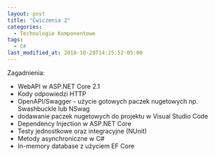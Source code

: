 ```yaml
---
layout: post
title: "Ćwiczenia 2"
categories:
  - Technologie Komponentowe
tags:
  - C#
last_modified_at: 2018-10-29T14:25:52-05:00
---
```


Zagadnienia:
* WebAPI w ASP.NET Core 2.1
* Kody odpowiedzi HTTP
* OpenAPI/Swagger - użycie gotowych paczek nugetowych np. Swashbuckle lub NSwag
* dodawanie paczek nugetowych do projektu w Visual Studio Code
* Dependency Injection w ASP.NET Core
* Testy jednostkowe oraz integracyjne (NUnit)
* Metody asynchroniczne w C#
* In-memory database z użyciem EF Core